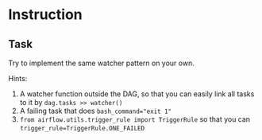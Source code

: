 # Instruction

## Task

Try to implement the same watcher pattern on your own.

Hints:
1. A watcher function outside the DAG, so that you can easily link all tasks to it by `dag.tasks >> watcher()`
2. A failing task that does `bash_command="exit 1"`
3. `from airflow.utils.trigger_rule import TriggerRule` so that you can `trigger_rule=TriggerRule.ONE_FAILED`